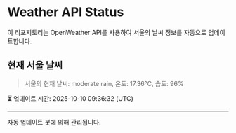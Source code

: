 
# Weather API Status

이 리포지토리는 OpenWeather API를 사용하여 서울의 날씨 정보를 자동으로 업데이트합니다.

## 현재 서울 날씨
> 서울의 현재 날씨: moderate rain, 온도: 17.36°C, 습도: 96%

⏳ 업데이트 시간: 2025-10-10 09:36:32 (UTC)

---
자동 업데이트 봇에 의해 관리됩니다.
